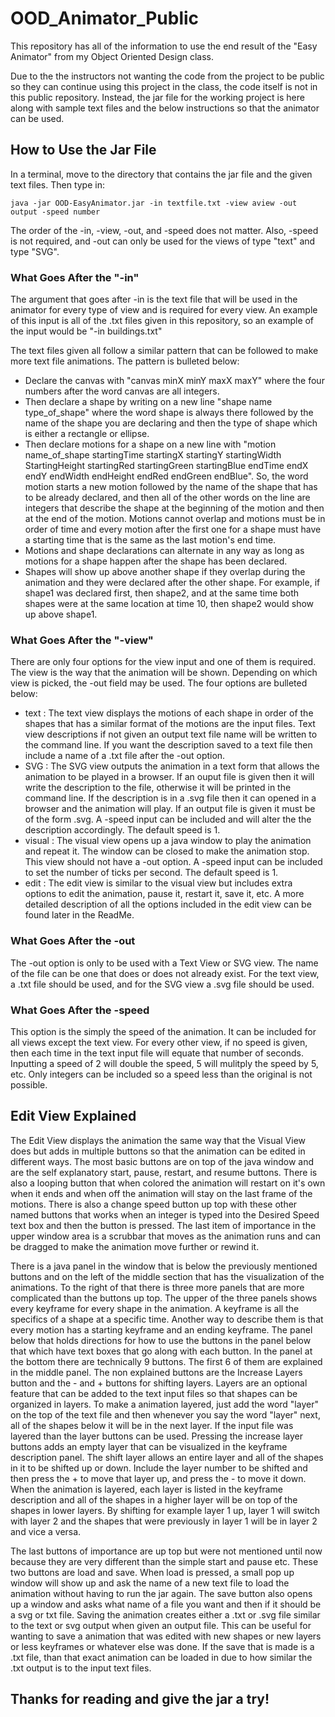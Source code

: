 # OOD_Animator_Public

This repository has all of the information to use the end result of the "Easy Animator" from my Object Oriented Design class.

Due to the the instructors not wanting the code from the project to be public so they can continue using this project in the class, the code itself is not in this public repository. Instead, the jar file for the working project is here along with sample text files and the below instructions so that the animator can be used. 

## How to Use the Jar File 

In a terminal, move to the directory that contains the jar file and the given text files. Then type in:

```
java -jar OOD-EasyAnimator.jar -in textfile.txt -view aview -out output -speed number
``` 

The order of the -in, -view, -out, and -speed does not matter. Also, -speed is not required, and -out can only be used for the views of type "text" and type "SVG". 

### What Goes After the "-in"

  The argument that goes after -in is the text file that will be used in the animator for every type of view and is required for every view. An example of this input is all of the .txt files given in this repository, so an example of the input would be "-in buildings.txt"
  
  The text files given all follow a similar pattern that can be followed to make more text file animations. The pattern is bulleted below:
   
   * Declare the canvas with "canvas minX minY maxX maxY" where the four numbers after the word canvas are all integers. 
   * Then declare a shape by writing on a new line "shape name type_of_shape" where the word shape is always there followed by the name of the shape you are declaring and then the type of shape which is either a rectangle or ellipse. 
   * Then declare motions for a shape on a new line with "motion name_of_shape startingTime startingX startingY startingWidth StartingHeight startingRed startingGreen startingBlue endTime endX endY endWidth endHeight endRed endGreen endBlue". So, the word motion starts a new motion followed by the name of the shape that has to be already declared, and then all of the other words on the line are integers that describe the shape at the beginning of the motion and then at the end of the motion. Motions cannot overlap and motions must be in order of time and every motion after the first one for a shape must have a starting time that is the same as the last motion's end time. 
   * Motions and shape declarations can alternate in any way as long as motions for a shape happen after the shape has been declared. 
   * Shapes will show up above another shape if they overlap during the animation and they were declared after the other shape. For example, if shape1 was declared first, then shape2, and at the same time both shapes were at the same location at time 10, then shape2 would show up above shape1. 
   
### What Goes After the "-view" 

  There are only four options for the view input and one of them is required. The view is the way that the animation will be shown. Depending on which view is picked, the -out field may be used. The four options are bulleted below: 
  
  * text : The text view displays the motions of each shape in order of the shapes that has a similar format of the motions are the input files. Text view descriptions if not given an output text file name will be written to the command line. If you want the description saved to a text file then include a name of a .txt file after the -out option. 
  * SVG : The SVG view outputs the animation in a text form that allows the animation to be played in a browser. If an ouput file is given then it will write the description to the file, otherwise it will be printed in the command line. If the description is in a .svg file then it can opened in a browser and the animation will play. If an output file is given it must be of the form .svg. A -speed input can be included and will alter the the description accordingly. The default speed is 1. 
  * visual : The visual view opens up a java window to play the animation and repeat it. The window can be closed to make the animation stop. This view should not have a -out option. A -speed input can be included to set the number of ticks per second. The default speed is 1. 
  * edit : The edit view is similar to the visual view but includes extra options to edit the animation, pause it, restart it, save it, etc. A more detailed description of all the options included in the edit view can be found later in the ReadMe. 
  
### What Goes After the -out

  The -out option is only to be used with a Text View or SVG view. The name of the file can be one that does or does not already exist. For the text view, a .txt file should be used, and for the SVG view a .svg file should be used. 
  
### What Goes After the -speed

  This option is the simply the speed of the animation. It can be included for all views except the text view. For every other view, if no speed is given, then each time in the text input file will equate that number of seconds. Inputting a speed of 2 will double the speed, 5 will mulitply the speed by 5, etc. Only integers can be included so a speed less than the original is not possible. 
  
## Edit View Explained 

The Edit View displays the animation the same way that the Visual View does but adds in multiple buttons so that the animation can be edited in different ways. The most basic buttons are on top of the java window and are the self explanatory start, pause, restart, and resume buttons. There is also a looping button that when colored the animation will restart on it's own when it ends and when off the animation will stay on the last frame of the motions. There is also a change speed button up top with these other named buttons that works when an integer is typed into the Desired Speed text box and then the button is pressed. The last item of importance in the upper window area is a scrubbar that moves as the animation runs and can be dragged to make the animation move further or rewind it. 

There is a java panel in the window that is below the previously mentioned buttons and on the left of the middle section that has the visualization of the animations. To the right of that there is three more panels that are more complicated than the buttons up top. The upper of the three panels shows every keyframe for every shape in the animation. A keyframe is all the specifics of a shape at a specific time. Another way to describe them is that every motion has a starting keyframe and an ending keyframe. The panel below that holds directions for how to use the buttons in the panel below that which have text boxes that go along with each button. In the panel at the bottom there are technically 9 buttons. The first 6 of them are explained in the middle panel. The non explained buttons are the Increase Layers button and the - and + buttons for shifting layers. Layers are an optional feature that can be added to the text input files so that shapes can be organized in layers. To make a animation layered, just add the word "layer" on  the top of the text file and then whenever you say the word "layer" next, all of the shapes below it will be in the next layer. If the input file was layered than the layer buttons can be used. Pressing the increase layer buttons adds an empty layer that can be visualized in the keyframe description panel. The shift layer allows an entire layer and all of the shapes in it to be shifted up or down. Include the layer number to be shifted and then press the + to move that layer up, and press the - to move it down. When the animation is layered, each layer is listed in the keyframe description and all of the shapes in a higher layer will be on top of the shapes in lower layers. By shifting for example layer 1 up, layer 1 will switch with layer 2 and the shapes that were previously in layer 1 will be in layer 2 and vice a versa. 

The last buttons of importance are up top but were not mentioned until now because they are very different than the simple start and pause etc. These two buttons are load and save. When load is pressed, a small pop up window will show up and ask the name of a new text file to load the animation without having to run the jar again. The save button also opens up a window and asks what name of a file you want and then if it should be a svg or txt file. Saving the animation creates either a .txt or .svg file similar to the text or svg output when given an output file. This can be useful for wanting to save a animation that was edited with new shapes or new layers or less keyframes or whatever else was done. If the save that is made is a .txt file, than that exact animation can be loaded in due to how similar the .txt output is to the input text files.  

## Thanks for reading and give the jar a try! 

